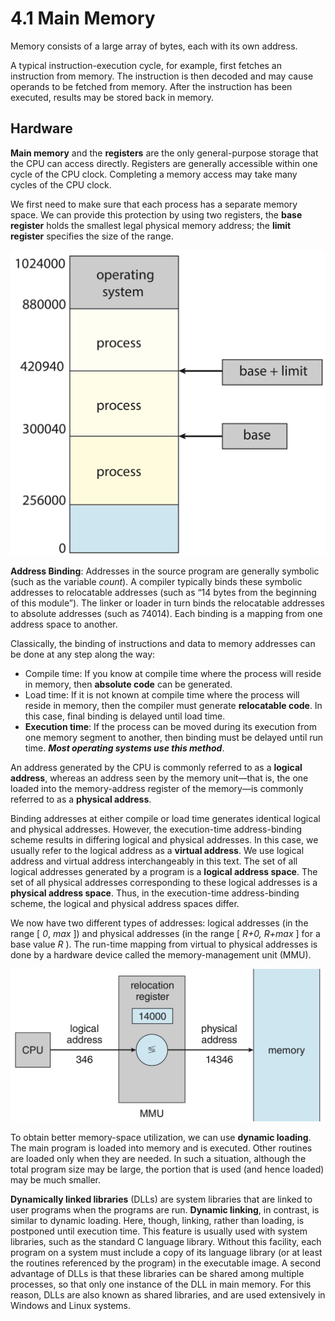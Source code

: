 # 4.1 Main Memory

Memory consists of a large array of bytes, each with its own address.

A typical instruction-execution cycle, for example, first fetches an instruction from memory. The instruction is then decoded and may cause operands to be fetched from memory. After the instruction has been executed, results may be stored back in memory.

## Hardware

**Main memory** and the **registers** are the only general-purpose storage that the CPU can access directly. Registers are generally accessible within one cycle of the CPU clock. Completing a memory access may take many cycles of the CPU clock.

We first need to make sure that each process has a separate memory space. We can provide this protection by using two registers, the **base register** holds the smallest legal physical memory address; the **limit register** specifies the size of the range.

![](../../.gitbook/assets/screen-shot-2018-08-13-at-14.33.42.png)

**Address Binding**: Addresses in the source program are generally symbolic \(such as the variable _count_\). A compiler typically binds these symbolic addresses to relocatable addresses \(such as “14 bytes from the beginning of this module”\). The linker or loader in turn binds the relocatable addresses to absolute addresses \(such as 74014\). Each binding is a mapping from one address space to another.

Classically, the binding of instructions and data to memory addresses can be done at any step along the way:

* Compile time: If you know at compile time where the process will reside in memory, then **absolute code** can be generated.
* Load time: If it is not known at compile time where the process will reside in memory, then the compiler must generate **relocatable code**. In this case, final binding is delayed until load time.
* **Execution time**: If the process can be moved during its execution from one memory segment to another, then binding must be delayed until run time. _**Most operating systems use this method**_.

An address generated by the CPU is commonly referred to as a **logical address**, whereas an address seen by the memory unit—that is, the one loaded into the memory-address register of the memory—is commonly referred to as a **physical address**.

Binding addresses at either compile or load time generates identical logical and physical addresses. However, the execution-time address-binding scheme results in differing logical and physical addresses. In this case, we usually refer to the logical address as a **virtual address**. We use logical address and virtual address interchangeably in this text. The set of all logical addresses generated by a program is a **logical address space**. The set of all physical addresses corresponding to these logical addresses is a **physical address space**. Thus, in the execution-time address-binding scheme, the logical and physical address spaces differ.

We now have two different types of addresses: logical addresses \(in the range \[ _0_, _max_ \]\) and physical addresses \(in the range \[ _R+0, R+max_ \] for a base value _R_ \). The run-time mapping from virtual to physical addresses is done by a hardware device called the memory-management unit \(MMU\).

![](../../.gitbook/assets/screen-shot-2018-08-13-at-14.48.13.png)

To obtain better memory-space utilization, we can use **dynamic loading**. The main program is loaded into memory and is executed. Other routines are loaded only when they are needed. In such a situation, although the total program size may be large, the portion that is used \(and hence loaded\) may be much smaller.

**Dynamically linked libraries** \(DLLs\) are system libraries that are linked to user programs when the programs are run. **Dynamic linking**, in contrast, is similar to dynamic loading. Here, though, linking, rather than loading, is postponed until execution time. This feature is usually used with system libraries, such as the standard C language library. Without this facility, each program on a system must include a copy of its language library \(or at least the routines referenced by the program\) in the executable image. A second advantage of DLLs is that these libraries can be shared among multiple processes, so that only one instance of the DLL in main memory. For this reason, DLLs are also known as shared libraries, and are used extensively in Windows and Linux systems.

